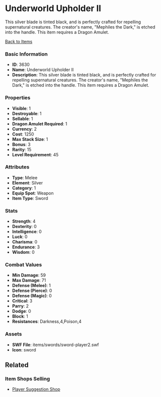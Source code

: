 # Underworld Upholder II

This silver blade is tinted black, and is perfectly crafted for repelling supernatural creatures. The creator's name, "Mephiles the Dark," is etched into the handle. This item requires a Dragon Amulet.

[Back to Items](../items.md)

### Basic Information

- **ID**: 3630
- **Name**: Underworld Upholder II
- **Description**: This silver blade is tinted black, and is perfectly crafted for repelling supernatural creatures. The creator&#039;s name, &quot;Mephiles the Dark,&quot; is etched into the handle. This item requires a Dragon Amulet.

### Properties

- **Visible**: 1
- **Destroyable**: 1
- **Sellable**: 1
- **Dragon Amulet Required**: 1
- **Currency**: 2
- **Cost**: 1250
- **Max Stack Size**: 1
- **Bonus**: 3
- **Rarity**: 15
- **Level Requirement**: 45

### Attributes

- **Type**: Melee
- **Element**: Silver
- **Category**: 1
- **Equip Spot**: Weapon
- **Item Type**: Sword

### Stats

- **Strength**: 4
- **Dexterity**: 0
- **Intelligence**: 0
- **Luck**: 0
- **Charisma**: 0
- **Endurance**: 3
- **Wisdom**: 0

### Combat Values

- **Min Damage**: 59
- **Max Damage**: 71
- **Defense (Melee)**: 1
- **Defense (Pierce)**: 0
- **Defense (Magic)**: 0
- **Critical**: 3
- **Parry**: 2
- **Dodge**: 0
- **Block**: 1
- **Resistances**: Darkness,4,Poison,4

### Assets

- **SWF File**: items/swords/sword-player2.swf
- **Icon**: sword

## Related

### Item Shops Selling

- [Player Suggestion Shop](../item-shops/135-player-suggestion-shop.md)

